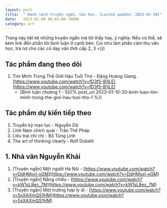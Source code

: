```yaml
---
layout: post
title:  " Danh sách truyện ngắn, văn học. [Lasted update: 2023-01-10]"
date:   2023-01-08 00:01:00 +0000
category: art
---
```

Trang này liệt kê những truyện ngắn mà tôi thấy hay, ý nghĩa. Nếu có thể, sẽ kèm link đến phần tôi bình luận ở cạnh bên. Coi như làm phần cảm thụ văn học, trả nợ cho các cô dạy văn thời cấp 2, 3 =))) 

## Tác phẩm đang theo dõi
1. Tìm Mình Trong Thế Giới Hậu Tuổi Thơ - Đặng Hoàng Giang. [https://www.youtube.com/watch?v=fD3f5-B1jLE](https://www.youtube.com/watch?v=fD3f5-B1jLE)
    * [Bình luận chương 1 - 5]({% post_url 2023-01-10-20-binh-luan-tim-minh-trong-the-gioi-hau-tuoi-tho-1 %})

## Tác phẩm dự kiến tiếp theo
1. Truyền kỳ mạn lục - Nguyễn Dữ
2. Lĩnh Nam chích quái - Trần Thế Pháp 
3. Liêu trai chí chị - Bồ Tùng Linh
4. The art of thinking clearly - Rolf Dobelli

## 1. Nhà văn Nguyễn Khải
1. [Truyện ngắn] Một người Hà Nội - [https://www.youtube.com/watch?v=DdHMsxl-oGM](https://www.youtube.com/watch?v=DdHMsxl-oGM)
2. [Truyện ngắn] Nắng chiều - [https://www.youtube.com/watch?v=kW1sL8ec_7M](https://www.youtube.com/watch?v=kW1sL8ec_7M)
3. [Truyện ngắn] Một trường hợp ly dị - [https://www.youtube.com/watch?v=5sXAXmQS1HM](https://www.youtube.com/watch?v=5sXAXmQS1HM)